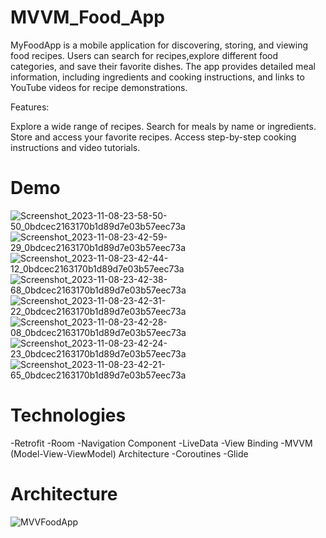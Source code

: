 # MVVM_Food_App
MyFoodApp is a mobile application for discovering, storing, and viewing food recipes. Users can search for recipes,explore different food categories, and save their favorite dishes. The app provides detailed meal information, including ingredients and cooking instructions,
and links to YouTube videos for recipe demonstrations.

Features:

Explore a wide range of recipes.
Search for meals by name or ingredients.
Store and access your favorite recipes.
Access step-by-step cooking instructions and video tutorials.

# Demo
![Screenshot_2023-11-08-23-58-50-50_0bdcec2163170b1d89d7e03b57eec73a](https://github.com/Ashraf-El-Fallah/MVVM_Food_App/assets/108183484/300d9e3d-318f-478b-9dc7-8a63ce004f50)
![Screenshot_2023-11-08-23-42-59-29_0bdcec2163170b1d89d7e03b57eec73a](https://github.com/Ashraf-El-Fallah/MVVM_Food_App/assets/108183484/4c177ec6-25c8-48e5-a659-c03c210d1fb9)
![Screenshot_2023-11-08-23-42-44-12_0bdcec2163170b1d89d7e03b57eec73a](https://github.com/Ashraf-El-Fallah/MVVM_Food_App/assets/108183484/448f1db3-063d-4aab-b2a9-1b6fc9ec010e)
![Screenshot_2023-11-08-23-42-38-68_0bdcec2163170b1d89d7e03b57eec73a](https://github.com/Ashraf-El-Fallah/MVVM_Food_App/assets/108183484/3165da5c-ca32-46d3-a519-dbf77e73c893)
![Screenshot_2023-11-08-23-42-31-22_0bdcec2163170b1d89d7e03b57eec73a](https://github.com/Ashraf-El-Fallah/MVVM_Food_App/assets/108183484/e8d64336-f1cc-46c5-8115-0046066a254e)
![Screenshot_2023-11-08-23-42-28-08_0bdcec2163170b1d89d7e03b57eec73a](https://github.com/Ashraf-El-Fallah/MVVM_Food_App/assets/108183484/ca0883e9-8f34-4ee3-b159-58705747f1b9)
![Screenshot_2023-11-08-23-42-24-23_0bdcec2163170b1d89d7e03b57eec73a](https://github.com/Ashraf-El-Fallah/MVVM_Food_App/assets/108183484/dda39a57-6ab2-4ca9-a2c9-e58160c3afa0)
![Screenshot_2023-11-08-23-42-21-65_0bdcec2163170b1d89d7e03b57eec73a](https://github.com/Ashraf-El-Fallah/MVVM_Food_App/assets/108183484/fcd1e66d-0830-416d-b0d5-1f0a22e307ca)

# Technologies

-Retrofit
-Room
-Navigation Component
-LiveData
-View Binding
-MVVM (Model-View-ViewModel) Architecture
-Coroutines
-Glide

# Architecture
![MVVFoodApp](https://github.com/Ashraf-El-Fallah/MVVM_Food_App/assets/108183484/e613e63b-310c-4762-941c-3b2c3d690695)


